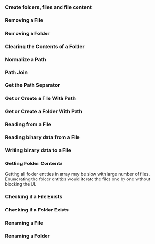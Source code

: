 <snippet id='fs-create-import-code'/>

### Create folders, files and file content
<snippet id='fs-create-all-code'/>

### Removing a File
<snippet id='fs-delete-file-code'/>

### Removing a Folder
<snippet id='fs-delete-folder-code'/>

### Clearing the Contents of a Folder
<snippet id='fs-clear-folder-code'/>

### Normalize a Path
<snippet id='fs-paths-normalize-code'/>

### Path Join
<snippet id='fs-paths-join-code'/>

### Get the Path Separator
<snippet id='fs-paths-separator-code'/>

### Get or Create a File With Path
<snippet id='fs-paths-create-file-code'/>

### Get or Create a Folder With Path
<snippet id='fs-paths-create-folder-code'/>

### Reading from a File
<snippet id='fs-read-text-code'/>

### Reading binary data from a File
<snippet id='fs-read-sync-code'/>

### Writing binary data to a File
<snippet id='fs-write-sync-code'/>

### Getting Folder Contents

Getting all folder entities in array may be slow with large number of files. 
Enumerating the folder entities would iterate the files one by one without blocking the UI.
<snippet id='fs-folder-content-code'/>

### Checking if a File Exists
<snippet id='fs-file-exists-check-code'/>

### Checking if a Folder Exists
<snippet id='fs-folder-exists-check-code'/>

### Renaming a File
<snippet id='fs-update-rename-file-code'/>

### Renaming a Folder
<snippet id='fs-update-rename-folder-code'/>
